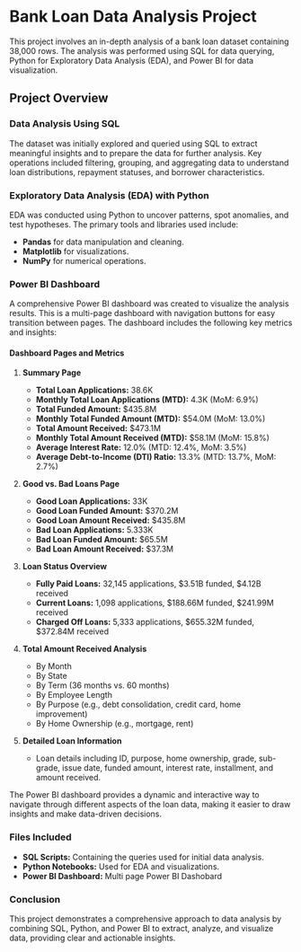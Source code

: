 # Bank Loan Data Analysis Project

This project involves an in-depth analysis of a bank loan dataset containing 38,000 rows. The analysis was performed using SQL for data querying, Python for Exploratory Data Analysis (EDA), and Power BI for data visualization. 

## Project Overview

### Data Analysis Using SQL
The dataset was initially explored and queried using SQL to extract meaningful insights and to prepare the data for further analysis. Key operations included filtering, grouping, and aggregating data to understand loan distributions, repayment statuses, and borrower characteristics.

### Exploratory Data Analysis (EDA) with Python
EDA was conducted using Python to uncover patterns, spot anomalies, and test hypotheses. The primary tools and libraries used include:
- **Pandas** for data manipulation and cleaning.
- **Matplotlib** for visualizations.
- **NumPy** for numerical operations.

### Power BI Dashboard
A comprehensive Power BI dashboard was created to visualize the analysis results. This is a multi-page dashboard with navigation buttons for easy transition between pages. The dashboard includes the following key metrics and insights:

#### Dashboard Pages and Metrics
1. **Summary Page**
   - **Total Loan Applications:** 38.6K
   - **Monthly Total Loan Applications (MTD):** 4.3K (MoM: 6.9%)
   - **Total Funded Amount:** $435.8M
   - **Monthly Total Funded Amount (MTD):** $54.0M (MoM: 13.0%)
   - **Total Amount Received:** $473.1M
   - **Monthly Total Amount Received (MTD):** $58.1M (MoM: 15.8%)
   - **Average Interest Rate:** 12.0% (MTD: 12.4%, MoM: 3.5%)
   - **Average Debt-to-Income (DTI) Ratio:** 13.3% (MTD: 13.7%, MoM: 2.7%)

2. **Good vs. Bad Loans Page**
   - **Good Loan Applications:** 33K
   - **Good Loan Funded Amount:** $370.2M
   - **Good Loan Amount Received:** $435.8M
   - **Bad Loan Applications:** 5.333K
   - **Bad Loan Funded Amount:** $65.5M
   - **Bad Loan Amount Received:** $37.3M

3. **Loan Status Overview**
   - **Fully Paid Loans:** 32,145 applications, $3.51B funded, $4.12B received
   - **Current Loans:** 1,098 applications, $188.66M funded, $241.99M received
   - **Charged Off Loans:** 5,333 applications, $655.32M funded, $372.84M received

4. **Total Amount Received Analysis**
   - By Month
   - By State
   - By Term (36 months vs. 60 months)
   - By Employee Length
   - By Purpose (e.g., debt consolidation, credit card, home improvement)
   - By Home Ownership (e.g., mortgage, rent)

5. **Detailed Loan Information**
   - Loan details including ID, purpose, home ownership, grade, sub-grade, issue date, funded amount, interest rate, installment, and amount received.

The Power BI dashboard provides a dynamic and interactive way to navigate through different aspects of the loan data, making it easier to draw insights and make data-driven decisions.

### Files Included
- **SQL Scripts:** Containing the queries used for initial data analysis.
- **Python Notebooks:** Used for EDA and visualizations.
- **Power BI Dashboard:** Multi page Power BI Dashobard

### Conclusion
This project demonstrates a comprehensive approach to data analysis by combining SQL, Python, and Power BI to extract, analyze, and visualize data, providing clear and actionable insights.
